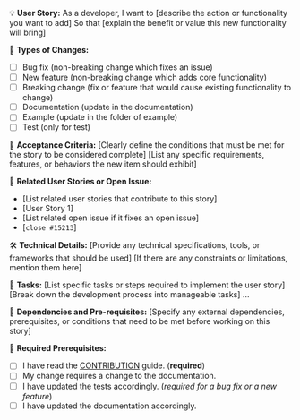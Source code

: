 💡 **User Story:**
As a developer,
I want to [describe the action or functionality you want to add]
So that [explain the benefit or value this new functionality will bring]

🛒 **Types of Changes:**
- [ ] Bug fix (non-breaking change which fixes an issue)
- [ ] New feature (non-breaking change which adds core functionality)
- [ ] Breaking change (fix or feature that would cause existing functionality to change)
- [ ] Documentation (update in the documentation)
- [ ] Example (update in the folder of example)
- [ ] Test (only for test)

🚀 **Acceptance Criteria:**
[Clearly define the conditions that must be met for the story to be considered complete]
[List any specific requirements, features, or behaviors the new item should exhibit]

🔀 **Related User Stories or Open Issue:**
- [List related user stories that contribute to this story]
- [User Story 1]
- [List related open issue if it fixes an open issue]
- [`close #15213`]

🛠️ **Technical Details:**
[Provide any technical specifications, tools, or frameworks that should be used]
[If there are any constraints or limitations, mention them here]

📑 **Tasks:**
[List specific tasks or steps required to implement the user story]
[Break down the development process into manageable tasks]
...

🔑 **Dependencies and Pre-requisites:**
[Specify any external dependencies, prerequisites, or conditions that need to be met before working on this story]

🤝 **Required Prerequisites:**
- [ ] I have read the [CONTRIBUTION](https://github.com/camel-ai/camel/blob/master/CONTRIBUTING.md) guide. (**required**)
- [ ] My change requires a change to the documentation.
- [ ] I have updated the tests accordingly. (*required for a bug fix or a new feature*)
- [ ] I have updated the documentation accordingly.